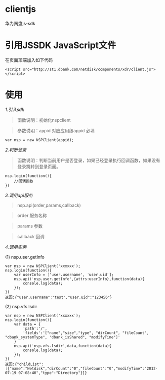 clientjs
=========

华为网盘js-sdk

引用JSSDK JavaScript文件
=========

在页面顶端加入如下代码

	<script src="http://st1.dbank.com/netdisk/components/xdr/client.js"></script>

使用
=========


*1.引入sdk*

>函数说明：初始化nspclient

>参数说明：appid 对应应用级appid 必填
    
	var nsp = new NSPClient(appid);

*2.判断登录*

>函数说明：判断当前用户是否登录，如果已经登录执行回调函数，如果没有登录跳转到登录页面。
    
	nsp.login(function(){
		//回调函数
	})

*3.调用api服务*


>nsp.api(order,params,callback)

>order  服务名称

>params 参数

>callback 回调


*4.调用实例*

(1) nsp.user.getInfo
	
	var nsp = new NSPClient('xxxxxx');
	nsp.login(function(){
		var userInfo = ['user.username', 'user.uid'];
		nsp.api('nsp.user.getInfo',{attrs:userInfo},function(data){
			console.log(data);
		});
	})
    返回:{"user.username":"test","user.uid":"123456"}

(2) nsp.vfs.lsdir

	var nsp = new NSPClient('xxxxxx');
	nsp.login(function(){
		var data = {
			'path':'/',
			'fields':'["name","size","type", "dirCount", "fileCount", "dbank_systemType", "dbank_isShared", "modifyTime"]'	    
		}
		nsp.api('nsp.vfs.lsdir',data,function(data){
			console.log(data);
		});
	})
    返回:{"childList":[{"name":"Netdisk","dirCount":"0","fileCount":"0","modifyTime":"2012-07-19 07:08:40","type":"Directory"}]}







